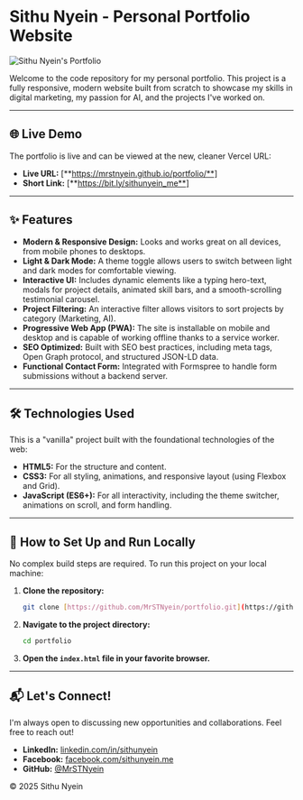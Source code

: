# Sithu Nyein - Personal Portfolio Website

![Sithu Nyein's Portfolio](https://i.ibb.co/fVZ8JR2j/IMG-3199.jpg)

Welcome to the code repository for my personal portfolio. This project is a fully responsive, modern website built from scratch to showcase my skills in digital marketing, my passion for AI, and the projects I've worked on.

---

## 🌐 Live Demo

The portfolio is live and can be viewed at the new, cleaner Vercel URL:

* **Live URL:** [**https://mrstnyein.github.io/portfolio/**]
* **Short Link:** [**https://bit.ly/sithunyein_me**]

---

## ✨ Features

-   **Modern & Responsive Design:** Looks and works great on all devices, from mobile phones to desktops.
-   **Light & Dark Mode:** A theme toggle allows users to switch between light and dark modes for comfortable viewing.
-   **Interactive UI:** Includes dynamic elements like a typing hero-text, modals for project details, animated skill bars, and a smooth-scrolling testimonial carousel.
-   **Project Filtering:** An interactive filter allows visitors to sort projects by category (Marketing, AI).
-   **Progressive Web App (PWA):** The site is installable on mobile and desktop and is capable of working offline thanks to a service worker.
-   **SEO Optimized:** Built with SEO best practices, including meta tags, Open Graph protocol, and structured JSON-LD data.
-   **Functional Contact Form:** Integrated with Formspree to handle form submissions without a backend server.

---

## 🛠️ Technologies Used

This is a "vanilla" project built with the foundational technologies of the web:

-   **HTML5:** For the structure and content.
-   **CSS3:** For all styling, animations, and responsive layout (using Flexbox and Grid).
-   **JavaScript (ES6+):** For all interactivity, including the theme switcher, animations on scroll, and form handling.

---

## 🚀 How to Set Up and Run Locally

No complex build steps are required. To run this project on your local machine:

1.  **Clone the repository:**
    ```bash
    git clone [https://github.com/MrSTNyein/portfolio.git](https://github.com/MrSTNyein/portfolio.git)
    ```
2.  **Navigate to the project directory:**
    ```bash
    cd portfolio
    ```
3.  **Open the `index.html` file in your favorite browser.**

---

## 📬 Let's Connect!

I'm always open to discussing new opportunities and collaborations. Feel free to reach out!

-   **LinkedIn:** [linkedin.com/in/sithunyein](https://www.linkedin.com/in/sithunyein/)
-   **Facebook:** [facebook.com/sithunyein.me](https://www.facebook.com/sithunyein.me)
-   **GitHub:** [@MrSTNyein](https://github.com/MrSTNyein)

&copy; 2025 Sithu Nyein
